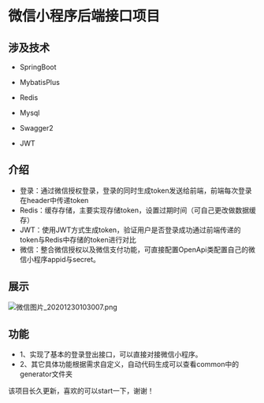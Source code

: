 # 微信小程序后端接口项目
## 涉及技术

 - SpringBoot
 - MybatisPlus

  

 - Redis

  

 - Mysql

  

 - Swagger2

  

 - JWT

## 介绍
 - 登录：通过微信授权登录，登录的同时生成token发送给前端，前端每次登录在header中传递token
 - Redis：缓存存储，主要实现存储token，设置过期时间（可自己更改做数据缓存）
 - JWT：使用JWT方式生成token，验证用户是否登录成功通过前端传递的token与Redis中存储的token进行对比
 - 微信：整合微信授权以及微信支付功能，可直接配置OpenApi类配置自己的微信小程序appid与secret。


## 展示

![微信图片_20201230103007.png](https://i.loli.net/2020/12/30/c4deKCSsv7hDM1B.png)



## 功能

- 1、实现了基本的登录登出接口，可以直接对接微信小程序。
- 2、其它具体功能根据需求自定义，自动代码生成可以查看common中的generator文件夹

  
该项目长久更新，喜欢的可以start一下，谢谢！

  





